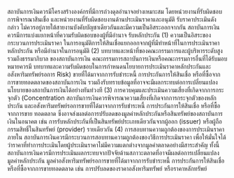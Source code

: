 สถาบันการเงินควรมีโครงสร้างองค์กรที่มีการถ่วงดุลอำนาจอย่างเหมาะสม
โดยหน่วยงานที่รับผิดชอบการพิจารณาสินเชื่อ และหน่วยงานที่รับผิดชอบงานด้านประเมินราคาและอนุมัติ
รับราคาประเมินดังกล่าว ไม่ควรอยู่ภายใต้สายงานบังคับบัญชาเดียวกันและมีความเป็นอิสระออกจากกัน
สถาบันการเงินควรมีการแบ่งแยกหน้าที่ความรับผิดชอบของผู้ที่มีอำนาจ
รับหลักประกัน
(1) ความเป็นอิสระของกระบวนการประเมินราคา
ในการอนุมัติการให้สินเชื่อแยกออกจากผู้ที่มีทำหน้าที่ในการประเมินราคาหลักประกัน หรือมีอำนาจในการอนุมัติ
(2) บทบาทและหน้าที่ของคณะกรรมการและผู้บริหารระดับสูง รวมถึงธรรมาภิบาล
ของสถาบันการเงิน
คณะกรรมการสถาบันการเงินหรือคณะกรรมการอื่นที่ได้รับมอบหมายควรมี
บทบาทและความรับผิดชอบในการกำหนดนโยบายการประเมินราคาหลักประกันและอสังหาริมทรัพย์รอการ
Risk)
ขายที่ได้มาจากการรับชำระหนี้ การประกันการให้สินเชื่อ หรือที่ซื้อจากการขายทอดตลาดของสถาบันการเงิน
รวมถึงรับทราบข้อมูลที่อาจจะมีผลกระทบต่อการเปลี่ยนแปลงนโยบายของสถาบันการเงินได้อย่างทันท่วงที
(3) การควบคุมและประเมินความเสี่ยงที่เกิดจากการกระจุกตัว (Concentration
สถาบันการเงินควรพิจารณาความเสี่ยงที่เกิดจากการกระจุกตัวของหลักประกัน
และอสังหาริมทรัพย์รอการขายที่ได้มาจากการรับชำระหนี้ การประกันการให้สินเชื่อ หรือที่ซื้อจากการขาย
ทอดตลาด ซึ่งอาจส่งผลต่อการปรับลดของมูลค่าหลักประกันหรือสินทรัพย์ของสถาบันการเงินในอนาคต
เช่น การรับหลักประกันที่เป็นสินทรัพย์ประเภทเดียวกันจากผู้ออก (issuer) หรือผู้ถือกรรมสิทธิ์ในสินทรัพย์
(provider) รายเดียวกัน
(4) การสอบทานความถูกต้องของการประเมินราคาภายใน
สถาบันการเงินควรมีกระบวนการสอบทานความถูกต้องของวิธีการประเมินราคา
เพื่อให้มั่นใจได้ว่าราคาที่ทำการประเมินโดยผู้ประเมินราคาไม่มีความแตกต่างจากมูลค่าตลาดอย่างมีสาระสำคัญ
ทั้งนี้ สถาบันการเงินควรมีการประเมินผลกระทบจากปัจจัยด้านสภาวะตลาดที่อาจมีผลต่อการเปลี่ยนแปลง
มูลค่าหลักประกัน มูลค่าอสังหาริมทรัพย์รอการขายที่ได้มาจากการรับชำระหนี้ การประกันการให้สินเชื่อ
หรือที่ซื้อจากการขายทอดตลาด เช่น การปรับลดของราคาอสังหาริมทรัพย์ หรือราคาหลักทรัพย์

